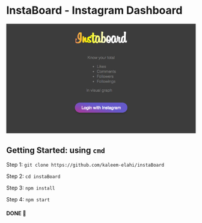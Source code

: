 # InstaBoard - Instagram Dashboard

![Screenshot](https://raw.githubusercontent.com/kaleem-elahi/instaBoard/master/Screen%20Shot%202018-07-11%20at%206.24.23%20PM.png "InstaBoard")


## Getting Started: using `cmd`

Step 1: `git clone https://github.com/kaleem-elahi/instaBoard`

Step 2: `cd instaBoard`

Step 3: `npm install`

Step 4: `npm start`

####  DONE 👏

